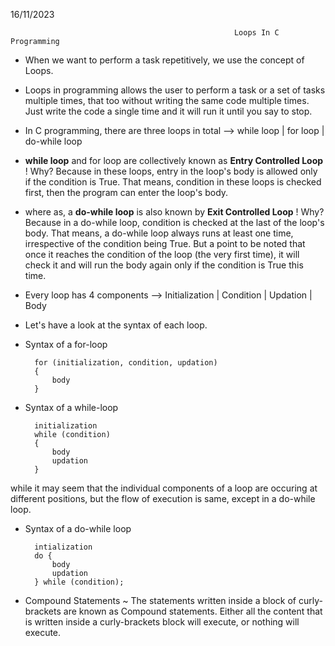 16/11/2023

                                                      Loops In C Programming

* When we want to perform a task repetitively, we use the concept of Loops.

* Loops in programming allows the user to perform a task or a set of tasks multiple times, that too without writing the same code multiple times. Just write the code a single time and it will run it until you say to stop.

* In C programming, there are three loops in total -->
while loop | for loop | do-while loop

* **while loop** and for loop are collectively known as **Entry Controlled Loop** !
Why? Because in these loops, entry in the loop's body is allowed only if the condition is True. That means, condition in these loops is checked first, then the program can enter the loop's body.

* where as, a **do-while loop** is also known by **Exit Controlled Loop** !
Why? Because in a do-while loop, condition is checked at the last of the loop's body. That means, a do-while loop always runs at least one time, irrespective of the condition being True. But a point to be noted that once it reaches the condition of the loop (the very first time), it will check it and will run the body again only if the condition is True this time.

* Every loop has 4 components -->
Initialization | Condition | Updation | Body

* Let's have a look at the syntax of each loop.

* Syntax of a for-loop

        for (initialization, condition, updation)
        {
            body
        }

* Syntax of a while-loop

        initialization
        while (condition)
        {
            body
            updation
        }

while it may seem that the individual components of a loop are occuring at different positions, but the flow of execution is same, except in a do-while loop.

* Syntax of a do-while loop

        intialization
        do {
            body
            updation
        } while (condition);

* Compound Statements ~
The statements written inside a block of curly-brackets are known as Compound statements. Either all the content that is written inside a curly-brackets block will execute, or nothing will execute. 